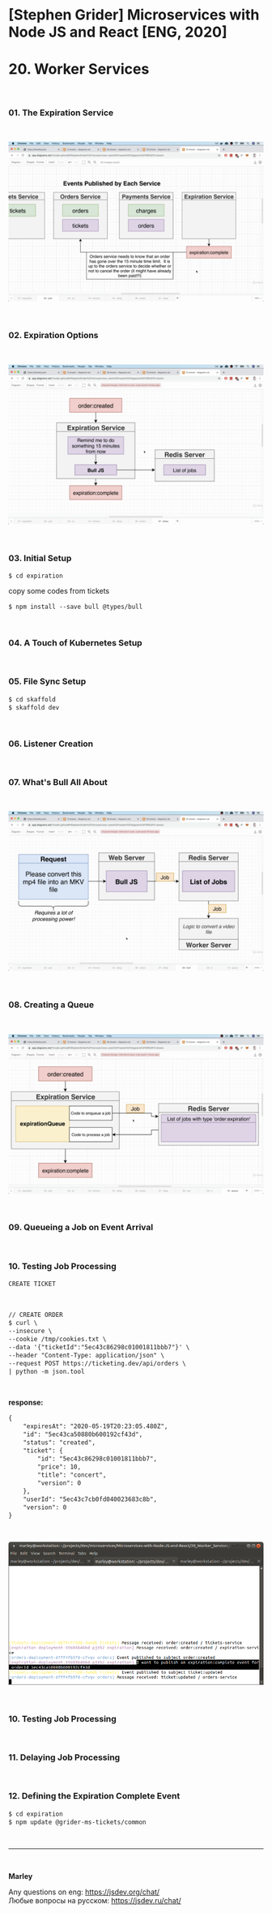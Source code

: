 # [Stephen Grider] Microservices with Node JS and React [ENG, 2020]

# 20. Worker Services

<br/>

### 01. The Expiration Service

<br/>

![Application](/img/pic-20-01.png?raw=true)

<br/>

### 02. Expiration Options

<br/>

![Application](/img/pic-20-02.png?raw=true)

<br/>

### 03. Initial Setup

    $ cd expiration

copy some codes from tickets

    $ npm install --save bull @types/bull

<br/>

### 04. A Touch of Kubernetes Setup

<br/>

### 05. File Sync Setup

    $ cd skaffold
    $ skaffold dev

<br/>

### 06. Listener Creation

<br/>

### 07. What's Bull All About

<br/>

![Application](/img/pic-20-03.png?raw=true)

<br/>

### 08. Creating a Queue

<br/>

![Application](/img/pic-20-04.png?raw=true)

<br/>

### 09. Queueing a Job on Event Arrival

<br/>

### 10. Testing Job Processing

```
CREATE TICKET
```

<br/>

```
// CREATE ORDER
$ curl \
--insecure \
--cookie /tmp/cookies.txt \
--data '{"ticketId":"5ec43c86298c01001811bbb7"}' \
--header "Content-Type: application/json" \
--request POST https://ticketing.dev/api/orders \
| python -m json.tool
```

<br/>

**response:**

```
{
    "expiresAt": "2020-05-19T20:23:05.480Z",
    "id": "5ec43ca50880b600192cf43d",
    "status": "created",
    "ticket": {
        "id": "5ec43c86298c01001811bbb7",
        "price": 10,
        "title": "concert",
        "version": 0
    },
    "userId": "5ec43c7cb0fd040023683c8b",
    "version": 0
}
```

<br/>

![Application](/img/pic-20-05.png?raw=true)

<br/>

### 10. Testing Job Processing

<br/>

### 11. Delaying Job Processing

<br/>

### 12. Defining the Expiration Complete Event

    $ cd expiration
    $ npm update @grider-ms-tickets/common

<br/>

---

<br/>

**Marley**

Any questions on eng: https://jsdev.org/chat/  
Любые вопросы на русском: https://jsdev.ru/chat/
